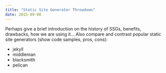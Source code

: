 ```yaml
---
title: "Static Site Generator Throwdown"
date: 2015-09-08
---
```


Perhaps give a brief introduction on the history of SSGs, benefits, drawbacks, how we are using it... Also compare and contrast popular static site generators (show code samples, pros, cons):

* jekyll
* middleman
* blacksmith
* pelican
